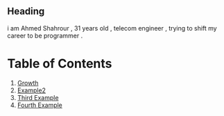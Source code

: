 ## Heading 

i am Ahmed Shahrour , 31 years old , telecom engineer , trying to shift my career to be programmer .


# Table of Contents
1. [Growth](Growth)
2. [Example2](#example2)
3. [Third Example](#third-example)
4. [Fourth Example](#fourth-examplehttpwwwfourthexamplecom)






